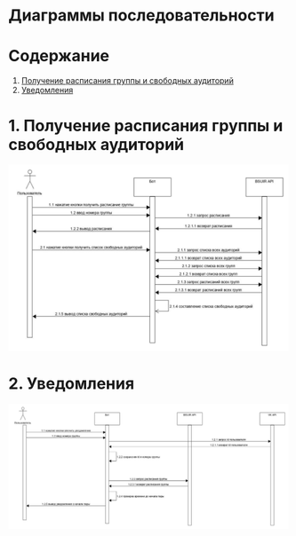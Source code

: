 # Диаграммы последовательности

# Содержание
1. [Получение расписания группы и свободных аудиторий](#1)  
2. [Уведомления](#2)  

<a name="1"/>

# 1. Получение расписания группы и свободных аудиторий
![Диаграмма активностей 1](Diagrams/Images/Sequence1.jpg)

<a name="2"/>

# 2. Уведомления
![Диаграмма активностей 2](Diagrams/Images/Sequence2.jpg)
